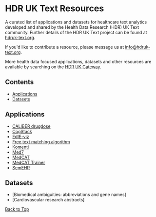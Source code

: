 # HDR UK Text Resources

A curated list of applications and datasets for healthcare text analytics developed and shared by the Health Data Research (HDR) UK Text community. Further details of the HDR UK Text project can be found at [hdruk-text.org](https://hdruk-text.org/).  

If you'd like to contribute a resource, please message us at info@hdruk-text.org.  

More health data focused applications, datasets and other resources are available by searching on the [HDR UK Gateway](https://www.healthdatagateway.org/).  


## Contents  

* [Applications](#applications)   
* [Datasets](#datasets)  

## Applications  

* [CALIBER drugdose](http://r-forge.r-project.org/R/?group_id=1598)  
* [CogStack](https://cogstack.org/)  
* [EdIE-viz](https://github.com/Edinburgh-LTG/edieviz)  
* [Free text matching algorithm](https://github.com/anoopshah/freetext-matching-algorithm)  
* [Komenti](https://github.com/reality/Komenti)  
* [Med7](https://github.com/kormilitzin/med7)  
* [MedCAT](https://github.com/CogStack/MedCAT)  
* [MedCAT Trainer](https://github.com/CogStack/MedCATtrainer)  
* [SemEHR](https://github.com/CogStack/CogStack-SemEHR)  

## Datasets  

* [Biomedical ambiguities: abbreviations and gene names]  
* [Cardiovascular research abstracts]  

[Back to Top](#contents)